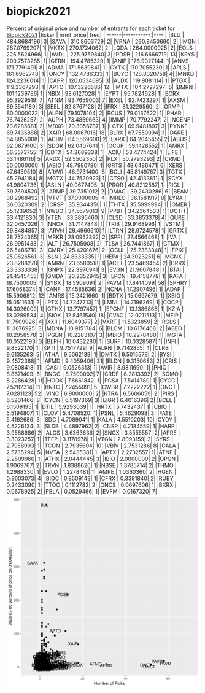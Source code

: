 # biopick2021
Percent of original price and number of entrants for each ticket for [Biopick2021](https://twitter.com/hashtag/Biopick2021)
|ticker |  nrml_price| freq|
|:------|-----------:|----:|
|BLU    | 484.8684196|    3|
|SAVA   | 310.8603729|    2|
|VRNA   | 290.8450690|    2|
|IMGN   | 287.0769207|    1|
|VKTX   | 270.1724062|    2|
|LQDA   | 264.0000025|    2|
|EOLS   | 226.5624966|    1|
|AVDL   | 225.9759840|    3|
|PDSB   | 216.6666719|   13|
|KRYS   | 200.7573285|    1|
|GERN   | 194.4785329|    1|
|ANIP   | 176.9027144|    1|
|ANVS   | 171.7791491|    8|
|ADMA   | 171.5639841|    1|
|CYTK   | 170.7055230|    1|
|APLS   | 161.6962748|    1|
|ONCY   | 132.4786333|    1|
|BCYC   | 128.8020758|    4|
|MNKD   | 124.2236014|    1|
|CAPR   | 120.0534695|    3|
|ALDX   | 119.9081114|    1|
|PTGX   | 119.3367293|    1|
|APTO   | 107.3226586|   12|
|IMTX   | 104.2727297|    6|
|BMRN   | 101.1239786|    1|
|NBIX   |  98.6127028|    1|
|EYPT   |  95.7824628|    1|
|BCRX   |  95.3929519|    7|
|ATNM   |  93.7659003|    7|
|EXEL   |  92.7423297|    1|
|AXSM   |  89.3541189|    3|
|SEEL   |  82.8767128|    2|
|IFRX   |  81.3229560|    2|
|ORMP   |  80.0000022|    1|
|ALPN   |  79.1078104|    2|
|RCUS   |  79.0137622|    1|
|PHAR   |  76.7426257|    2|
|AUPH   |  73.4859663|    4|
|IMMP   |  70.7792247|    2|
|NGENF  |  70.6285681|    2|
|MDXG   |  70.3056787|    1|
|LCTX   |  69.9481897|    3|
|PYNKF  |  69.7435888|    2|
|XAIR   |  68.0067016|   18|
|BLRX   |  67.7550994|    3|
|DARE   |  64.8855008|    1|
|ACHV   |  64.5569600|    2|
|LXRX   |  64.2045455|    2|
|ABUS   |  62.0879100|    3|
|SDGR   |  62.0407641|    1|
|OCUP   |  59.1428552|    1|
|AMRX   |  56.5573755|    1|
|CDTX   |  54.3689338|    1|
|ACIU   |  53.4774424|    1|
|LIFE   |  53.1486116|    5|
|ARDX   |  52.5502350|    2|
|PLX    |  50.2793293|    2|
|CRMD   |  50.0000000|    1|
|ABIO   |  48.7980780|    1|
|GRTS   |  48.6486471|    6|
|XERS   |  47.6459510|    8|
|ARWR   |  46.9731400|    8|
|BCLI   |  45.8149767|    3|
|TGTX   |  45.2941184|    8|
|MGTX   |  44.7520923|    1|
|CTSO   |  42.4133811|    1|
|SCYX   |  41.9804736|    1|
|ASLN   |  40.9677405|    3|
|PRQR   |  40.8212587|    1|
|RIGL   |  39.7694520|    2|
|ARMP   |  39.7351012|    2|
|DMAC   |  39.2430286|    6|
|BEAM   |  38.2968492|    1|
|VTVT   |  37.0000005|    4|
|MREO   |  36.1581917|    8|
|LYRA   |  36.0320309|    2|
|CRSP   |  35.9344350|    1|
|THTX   |  35.5999994|    1|
|OMER   |  35.1239652|    1|
|NWBO   |  34.5679013|    9|
|PPBT   |  34.2364533|    1|
|DCTH   |  33.4121830|    3|
|YTEN   |  33.3895460|    1|
|CLSD   |  33.3853378|    4|
|QURE   |  32.0457026|    1|
|NNOX   |  31.7147848|    1|
|TRIB   |  29.9168996|    1|
|VSTM   |  29.8484857|    3|
|ARVN   |  29.4966610|    1|
|LTRN   |  28.9724578|    1|
|GRTX   |  28.7524365|    1|
|MRKR   |  28.0952392|    2|
|SPPI   |  27.4566468|    1|
|IVA    |  26.9951433|    2|
|ALT    |  26.7505908|    2|
|TLSA   |  26.7441867|    1|
|CTMX   |  26.5486710|    3|
|CMRX   |  25.4201676|    2|
|OCUL   |  25.2383348|    1|
|EPIX   |  25.0626561|    3|
|SLN    |  24.8333335|    1|
|HEPA   |  24.3023251|    6|
|MGNX   |  23.8288278|    1|
|AMRN   |  23.6580518|    1|
|ACET   |  23.5469454|    2|
|DRRX   |  23.3333338|    1|
|GNPX   |  22.3970941|    3|
|EVGN   |  21.9607848|    1|
|BTAI   |  21.4545455|    1|
|GMDA   |  20.2352945|    3|
|LPCN   |  19.4158778|    1|
|RAFA   |  18.7500005|    1|
|SYBX   |  18.5909091|    2|
|PAVM   |  17.8414099|   58|
|SPHRY  |  17.6068374|    1|
|CANF   |  17.4585636|    2|
|NCNA   |  17.2907496|    1|
|ADAP   |  15.5906812|   12|
|AMRS   |  15.2421660|    1|
|BDTX   |  15.0697679|    1|
|XBIO   |  15.0511631|    2|
|LPTX   |  14.7247713|   11|
|LMNL   |  14.7196269|    1|
|COCP   |  14.3026009|    1|
|GTHX   |  13.7797457|    1|
|EPGNF  |  13.1386866|    1|
|KZIA   |  13.0289534|    4|
|SIOX   |  12.8461540|   18|
|CVAC   |  12.0211513|    1|
|MEIP   |  11.7509026|    4|
|XXII   |  11.6049377|    2|
|VXRT   |  11.5323859|    2|
|RGLS   |  11.3076925|    3|
|MDNA   |  10.9151784|    6|
|BLCM   |  10.6176468|    2|
|ABEO   |  10.2958578|    2|
|PGEN   |  10.2283107|    3|
|MBIO   |  10.2278480|    1|
|MGTA   |  10.0522193|    3|
|BLPH   |  10.0432280|    1|
|SURF   |  10.0328587|    1|
|INFI   |   9.8522170|    1|
|KPTI   |   9.7517729|    9|
|ALRN   |   9.7142855|    4|
|CLRB   |   9.6135263|    5|
|ATHA   |   9.5062139|    1|
|DMTK   |   9.5015579|    2|
|BYSI   |   9.4572368|    1|
|AFMD   |   9.4059406|   31|
|ELDN   |   9.3150683|    2|
|CRIS   |   9.0808418|   11|
|CASI   |   9.0526313|    1|
|AVIR   |   8.9811690|    1|
|PHIO   |   8.8671409|    6|
|BNGO   |   8.7500002|    7|
|CRDF   |   8.2813392|    2|
|SGMO   |   8.2286428|   11|
|HOOK   |   7.8661842|    1|
|PCSA   |   7.5414780|    1|
|CYCC   |   7.5282314|   11|
|BNTC   |   7.2455091|    5|
|CWBR   |   7.2222222|    1|
|ONCT   |   7.0281123|   52|
|VINC   |   6.9000000|    2|
|KTRA   |   6.5606059|    2|
|PIRS   |   6.5201466|    8|
|CYCN   |   6.5197369|    3|
|EIGR   |   6.4016396|    2|
|BCEL   |   6.1509195|    1|
|DTIL   |   5.9293039|    1|
|HRTX   |   5.7432437|    1|
|CBIO   |   5.5194807|    1|
|CLOV   |   5.4708520|    1|
|PSNL   |   5.4629098|    3|
|FATE   |   5.4192686|    3|
|SDC    |   4.7089041|    1|
|KALA   |   4.5510203|   10|
|CYDY   |   4.5226134|    3|
|SLDB   |   4.4897962|    2|
|CNSP   |   4.2184559|    1|
|HARP   |   3.9588686|    2|
|ALGS   |   3.6363636|    2|
|SNGX   |   3.5555557|    2|
|APRE   |   3.3023257|    1|
|TFFP   |   3.1178978|    1|
|VTGN   |   2.8093159|    3|
|SYRS   |   2.7958993|    1|
|TCON   |   2.7935604|   10|
|VBIV   |   2.7531286|    8|
|CALA   |   2.5735294|    5|
|NVTA   |   2.5435381|    1|
|APTX   |   2.2732557|    1|
|ATNF   |   2.2509960|    1|
|ATHX   |   2.0444445|    3|
|IBIO   |   2.0000000|    2|
|OPGN   |   1.9069767|    2|
|TRVN   |   1.8388626|    1|
|NBSE   |   1.3785714|    2|
|THMO   |   1.2988330|    1|
|EVLO   |   1.2278481|    1|
|AMPE   |   1.0360360|    2|
|HGEN   |   0.9603073|    4|
|BIOC   |   0.8509143|    1|
|CFRX   |   0.3391840|    2|
|RUBY   |   0.2433090|    1|
|TTOO   |   0.1112782|    2|
|ONCS   |   0.0697606|    1|
|BXRX   |   0.0678925|    2|
|PBLA   |   0.0529466|    1|
|EVFM   |   0.0167320|    7|
![retvspicks](biopicks.png?raw=true)
